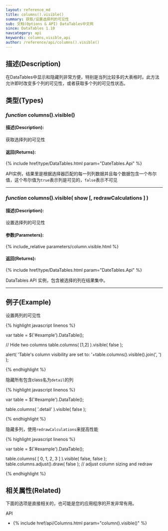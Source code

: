 ```yaml
---
layout: reference_md
title: columns().visible()
summary: 获取/设置选择列的可见性
sub: 文档(Options & API) DataTables中文网
since: DataTables 1.10
navcategory: api
keywords: columns,visible,api
author: /reference/api/columns().visible()
---
```


## 描述(Description)

在DataTables中显示和隐藏列非常方便，特别是当列比较多的大表格时。此方法允许即时改变多个列的可见性，或者获取多个列的可见性状态。

## 类型(Types)

### _function_ columns().visible()

#### 描述(Description):

获取选择列的可见性

#### 返回(Returns):

{% include href/type/DataTables.html param="DateTables.Api" %}

API实例，结果里是根据选择器匹配的每一列列数据并且每个数据包含一个布尔值，这个布尔值为`true`表示列是可见的，`false`表示不可见


---


### _function_ columns().visible( show [, redrawCalculations ] )

#### 描述(Description):

设置选择列的可见性

#### 参数(Parameters):

{% include_relative parameters/column.visible.html %}

#### 返回(Returns):

{% include href/type/DataTables.html param="DateTables.Api" %}

DataTables API 实例，包含被选择的列在结果集中。


--- 
    
## 例子(Example)

设置两列的可见性


{% highlight javascript linenos %}

var table = $('#example').DataTable();
 
// Hide two columns
table.columns( [1,2] ).visible( false );
 
alert( 'Table\'s column visibility are set to: '+table.columns().visible().join(', ') );


{% endhighlight %}


隐藏所有包含class名为`detail`的列

{% highlight javascript linenos %}

var table = $('#example').DataTable();
 
table.columns( '.detail' ).visible( false );

{% endhighlight %}


隐藏多列，使用`redrawCalculations`来提高性能

{% highlight javascript linenos %}

var table = $('#example').DataTable();
 
table.columns( [ 0, 1, 2, 3 ] ).visible( false, false );
table.columns.adjust().draw( false ); // adjust column sizing and redraw

{% endhighlight %}



## 相关属性(Related)

下面的选项是直接相关的，也可能是您的应用程序的开发非常有用。

API

- {% include href/api/Columns.html param="column().visible()" %}